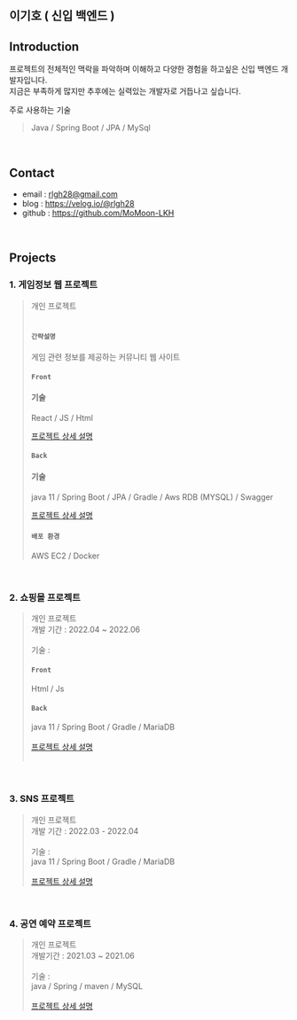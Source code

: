 ## 이기호 ( 신입 백엔드 )

## Introduction
프로젝트의 전체적인 맥락을 파악하며 이해하고 다양한 경험을 하고싶은 신입 백엔드 개발자입니다. <br>
지금은 부족하게 많지만 추후에는 실력있는 개발자로 거듭나고 싶습니다.

주로 사용하는 기술
> Java / Spring Boot / JPA / MySql

<br>

## Contact
- email : rlgh28@gmail.com
- blog : https://velog.io/@rlgh28
- github : https://github.com/MoMoon-LKH

<br>

## Projects
### 1. 게임정보 웹 프로젝트
> 개인 프로젝트 <br>
> <br>
> #### `간략설명`
> 게임 관련 정보를 제공하는 커뮤니티 웹 사이트 <br>
> #### `Front`
> #### 기술 
> React / JS / Html <br>
> 
> [프로젝트 상세 설명](https://github.com/MoMoon-LKH/gameInfoVer2Front) <br>
> 
> #### `Back`
> #### 기술
> java 11 / Spring Boot / JPA / Gradle / Aws RDB (MYSQL) / Swagger <br>
> 
> [프로젝트 상세 설명](https://github.com/MoMoon-LKH/GameInfo_Ver2)<br>
> 
> #### `배포 환경`
> AWS EC2 / Docker <br>
<br>

### 2. 쇼핑몰 프로젝트
> 개인 프로젝트 <br>
> 개발 기간 : 2022.04 ~ 2022.06<br>
> <br>
> 기술 : <br>
> #### `Front`
> Html / Js
> #### `Back`
> java 11 / Spring Boot / Gradle / MariaDB <br>
> <br>
> [프로젝트 상세 설명](https://github.com/MoMoon-LKH/ShoppingMall) <br>
> <br>


<br> 


### 3. SNS 프로젝트
> 개인 프로젝트 <br>
> 개발 기간 : 2022.03 - 2022.04 <br>
> <br>
> 기술 : <br>
> java 11 / Spring Boot / Gradle / MariaDB <br>
> <br>
> [프로젝트 상세 설명](https://github.com/MoMoon-LKH/sns) <br>

<br>

### 4. 공연 예약 프로젝트
> 개인 프로젝트 <br>
> 개발기간 : 2021.03 ~ 2021.06 <br>
> <br>
> 기술 : <br>
> java / Spring / maven / MySQL <br>
> <br> 
> [프로젝트 상세 설명](https://github.com/MoMoon-LKH/WebStudy/tree/master/26(project)/reservation)

<br>




